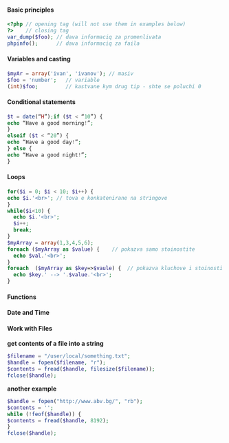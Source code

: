 #### Basic principles

```php
<?php // opening tag (will not use them in examples below)
?>    // closing tag
var_dump($foo); // dava informaciq za promenlivata
phpinfo();      // dava informaciq za faila
```

#### Variables and casting

```php
$myAr = array('ivan', 'ivanov'); // masiv
$foo = 'number';   // variable
(int)$foo;         // kastvane kym drug tip - shte se poluchi 0
```

#### Conditional statements

```php
$t = date(“H”);if ($t < “10”) {
echo “Have a good morning!”;
}
elseif ($t < “20”) {
echo “Have a good day!”;
} else {
echo “Have a good night!”;
}
```

#### Loops

```php
for($i = 0; $i < 10; $i++) {
echo $i.'<br>'; // tova e konkatenirane na stringove
}
while($i<10) {
  echo $i.'<br>';
  $i++;
  break;
}
$myArray = array(1,3,4,5,6);
foreach ($myArray as $value) {    // pokazva samo stoinostite
  echo $val.'<br>';
}
foreach  ($myArray as $key=>$vaule) {  // pokazva kluchove i stoinosti
  echo $key.' --> '.$value.'<br>';
}
```
#### Functions

#### Date and Time

#### Work with Files

**get contents of a file into a string**
```php
$filename = "/user/local/something.txt";
$handle = fopen($filename, "r");
$contents = fread($handle, filesize($filename));
fclose($handle);
```
**another example**
```php
$handle = fopen("http://www.abv.bg/", "rb");
$contents = '';
while (!feof($handle)) {
$contents = fread($handle, 8192);
}
fclose($handle);
```


